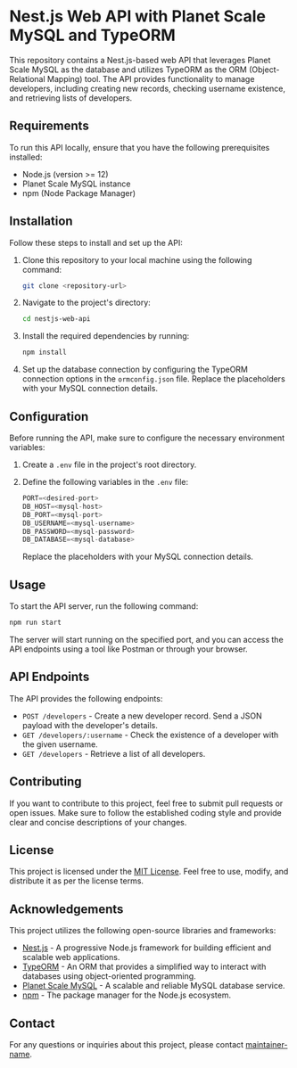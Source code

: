 
# Nest.js Web API with Planet Scale MySQL and TypeORM

This repository contains a Nest.js-based web API that leverages Planet Scale MySQL as the database and utilizes TypeORM as the ORM (Object-Relational Mapping) tool. The API provides functionality to manage developers, including creating new records, checking username existence, and retrieving lists of developers.

## Requirements

To run this API locally, ensure that you have the following prerequisites installed:

- Node.js (version >= 12)
- Planet Scale MySQL instance
- npm (Node Package Manager)

## Installation

Follow these steps to install and set up the API:

1. Clone this repository to your local machine using the following command:
   ```bash
   git clone <repository-url>
   ```

2. Navigate to the project's directory:
   ```bash
   cd nestjs-web-api
   ```

3. Install the required dependencies by running:
   ```bash
   npm install
   ```

4. Set up the database connection by configuring the TypeORM connection options in the `ormconfig.json` file. Replace the placeholders with your MySQL connection details.

## Configuration

Before running the API, make sure to configure the necessary environment variables:

1. Create a `.env` file in the project's root directory.
2. Define the following variables in the `.env` file:

   ```javascript
   PORT=<desired-port>
   DB_HOST=<mysql-host>
   DB_PORT=<mysql-port>
   DB_USERNAME=<mysql-username>
   DB_PASSWORD=<mysql-password>
   DB_DATABASE=<mysql-database>
   ```

   Replace the placeholders with your MySQL connection details.

## Usage

To start the API server, run the following command:

```bash
npm run start
```

The server will start running on the specified port, and you can access the API endpoints using a tool like Postman or through your browser.

## API Endpoints

The API provides the following endpoints:

- `POST /developers` - Create a new developer record. Send a JSON payload with the developer's details.
- `GET /developers/:username` - Check the existence of a developer with the given username.
- `GET /developers` - Retrieve a list of all developers.

## Contributing

If you want to contribute to this project, feel free to submit pull requests or open issues. Make sure to follow the established coding style and provide clear and concise descriptions of your changes.

## License

This project is licensed under the [MIT License](LICENSE). Feel free to use, modify, and distribute it as per the license terms.

## Acknowledgements

This project utilizes the following open-source libraries and frameworks:

- [Nest.js](https://nestjs.com/) - A progressive Node.js framework for building efficient and scalable web applications.
- [TypeORM](https://typeorm.io/) - An ORM that provides a simplified way to interact with databases using object-oriented programming.
- [Planet Scale MySQL](https://www.planetscale.com/) - A scalable and reliable MySQL database service.
- [npm](https://www.npmjs.com/) - The package manager for the Node.js ecosystem.

## Contact

For any questions or inquiries about this project, please contact [maintainer-name](mailto:maintainer-email).
